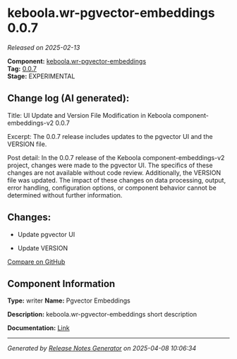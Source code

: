 #  keboola.wr-pgvector-embeddings 0.0.7

_Released on 2025-02-13_

**Component:** [keboola.wr-pgvector-embeddings](https://github.com/keboola/component-embeddings-v2)  
**Tag:** [0.0.7](https://github.com/keboola/component-embeddings-v2/releases/tag/0.0.7)  
**Stage:** EXPERIMENTAL


## Change log (AI generated):
Title: UI Update and Version File Modification in Keboola component-embeddings-v2 0.0.7

Excerpt: The 0.0.7 release includes updates to the pgvector UI and the VERSION file.

Post detail: In the 0.0.7 release of the Keboola component-embeddings-v2 project, changes were made to the pgvector UI. The specifics of these changes are not available without code review. Additionally, the VERSION file was updated. The impact of these changes on data processing, output, error handling, configuration options, or component behavior cannot be determined without further information.



## Changes:



- Update pgvector UI 




- Update VERSION 



[Compare on GitHub](https://github.com/keboola/component-embeddings-v2/compare/0.0.6...0.0.7)



## Component Information
**Type:** writer
**Name:** Pgvector Embeddings

**Description:** keboola.wr-pgvector-embeddings short description


**Documentation:** [Link](https://github.com/keboola/component-embeddings-v2/blob/master/README.md)



---
_Generated by [Release Notes Generator](https://github.com/keboola/release-notes-generator)
on 2025-04-08 10:06:34_